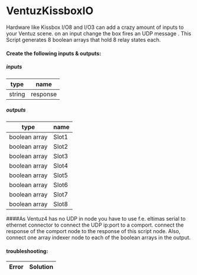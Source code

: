 VentuzKissboxIO
===============

Hardware like Kissbox I/O8 and I/O3 can add a crazy amount of inputs to your Ventuz scene. on an input change the box fires an UDP message <comand><slot><relay><state>. This Script generates 8 boolean arrays that hold 8 relay states each.  

#### Create the following inputs & outputs:

##### inputs

| type          | name          |
| ------------- |-------------|
| string      | response |

##### outputs

| type          | name          |
| ------------- |-------------|
| boolean array | Slot1 |
| boolean array | Slot2 |
| boolean array | Slot3 |
| boolean array | Slot4 |
| boolean array | Slot5 |
| boolean array | Slot6 |
| boolean array | Slot7 |
| boolean array | Slot8 |

####As Ventuz4 has no UDP in node you have to use f.e. eltimas serial to ethernet connector to connect the UDP ip:port to a comport. connect the response of the comport node to the response of this script node. Also, connect one array indexer node to each of the boolean arrays in the output.


#### troubleshooting:

|Error    | Solution |
|---------|-----|









